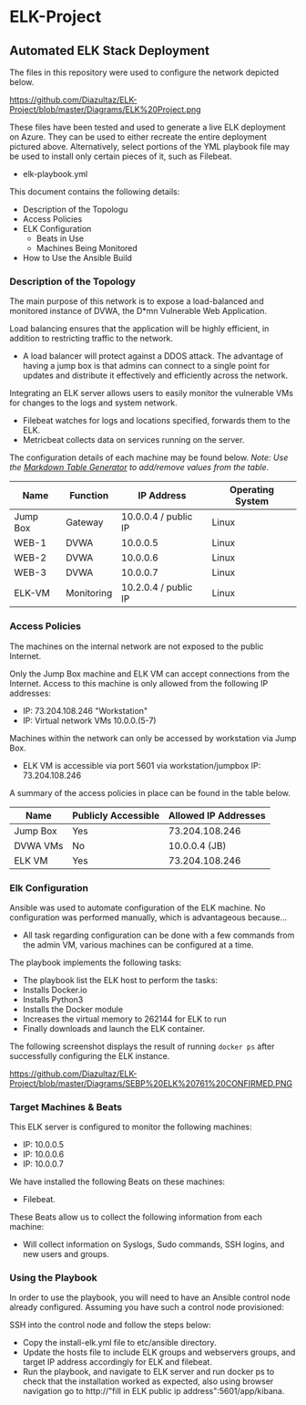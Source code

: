 # ELK-Project
## Automated ELK Stack Deployment

The files in this repository were used to configure the network depicted below.

https://github.com/Diazultaz/ELK-Project/blob/master/Diagrams/ELK%20Project.png

These files have been tested and used to generate a live ELK deployment on Azure. 
They can be used to either recreate the entire deployment pictured above. 
Alternatively, select portions of the YML playbook file may be used to install only certain pieces of it,
such as Filebeat.

  - elk-playbook.yml

This document contains the following details:
- Description of the Topologu
- Access Policies
- ELK Configuration
  - Beats in Use
  - Machines Being Monitored
- How to Use the Ansible Build


### Description of the Topology

The main purpose of this network is to expose a load-balanced and monitored instance of DVWA, the D*mn Vulnerable Web Application.

Load balancing ensures that the application will be highly efficient, in addition to restricting traffic to the network.
- A load balancer will protect against a DDOS attack. The advantage of having a jump box is that admins can connect to a single point for updates and distribute it effectively and efficiently across the network.

Integrating an ELK server allows users to easily monitor the vulnerable VMs for changes to the logs and system network.
- Filebeat watches for logs and locations specified, forwards them to the ELK.
- Metricbeat collects data on services running on the server.

The configuration details of each machine may be found below.
_Note: Use the [Markdown Table Generator](http://www.tablesgenerator.com/markdown_tables) to add/remove values from the table_.

| Name     | Function | IP Address            | Operating System |
|----------|----------|-----------------------|------------------|
| Jump Box | Gateway  | 10.0.0.4 / public IP  | Linux            |
| WEB-1    |   DVWA   | 10.0.0.5              | Linux            |
| WEB-2    |   DVWA   | 10.0.0.6              | Linux            |
| WEB-3    |   DVWA   | 10.0.0.7              | Linux            |
| ELK-VM   |Monitoring| 10.2.0.4 / public IP  | Linux            |

### Access Policies

The machines on the internal network are not exposed to the public Internet. 

Only the Jump Box machine and ELK VM can accept connections from the Internet. Access to this machine is only allowed from the following IP addresses:
- IP: 73.204.108.246 "Workstation"
- IP: Virtual network VMs 10.0.0.(5-7)

Machines within the network can only be accessed by workstation via Jump Box.
- ELK VM is accessible via port 5601 via workstation/jumpbox IP: 73.204.108.246

A summary of the access policies in place can be found in the table below.

| Name     | Publicly Accessible | Allowed IP Addresses |
|----------|---------------------|----------------------|
| Jump Box | Yes                 | 73.204.108.246       |
| DVWA VMs | No                  | 10.0.0.4 (JB)        |
| ELK VM   | Yes                 | 73.204.108.246       |

### Elk Configuration

Ansible was used to automate configuration of the ELK machine. No configuration was performed manually, which is advantageous because...
- All task regarding configuration can be done with a few commands from the admin VM, various machines can be configured at a time.

The playbook implements the following tasks:
- The playbook list the ELK host to perform the tasks:
- Installs Docker.io
- Installs Python3
- Installs the Docker module
- Increases the virtual memory to 262144 for ELK to run
- Finally downloads and launch the ELK container.

The following screenshot displays the result of running `docker ps` after successfully configuring the ELK instance.

https://github.com/Diazultaz/ELK-Project/blob/master/Diagrams/SEBP%20ELK%20761%20CONFIRMED.PNG

### Target Machines & Beats
This ELK server is configured to monitor the following machines:
- IP: 10.0.0.5
- IP: 10.0.0.6
- IP: 10.0.0.7

We have installed the following Beats on these machines:
- Filebeat.

These Beats allow us to collect the following information from each machine:

- Will collect information on Syslogs, Sudo commands, SSH logins, and new users and groups.

### Using the Playbook
In order to use the playbook, you will need to have an Ansible control node already configured. Assuming you have such a control node provisioned: 

SSH into the control node and follow the steps below:

- Copy the install-elk.yml file to etc/ansible directory.
- Update the hosts file to include ELK groups and webservers groups, and target IP address accordingly for ELK and filebeat.
- Run the playbook, and navigate to ELK server and run docker ps to check that the installation worked as expected, also using browser navigation go to http://"fill in ELK public ip address":5601/app/kibana.
